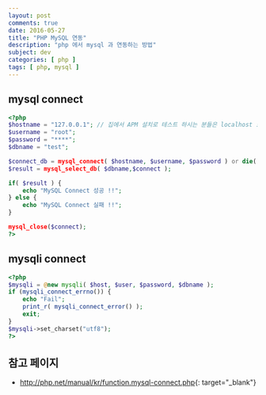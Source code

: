```yaml
---
layout: post
comments: true
date: 2016-05-27
title: "PHP MySQL 연동"
description: "php 에서 mysql 과 연동하는 방법"
subject: dev
categories: [ php ]
tags: [ php, mysql ]
---
```


## mysql connect<a id="mysql connect" href="#mysql connect" class="s-link" aria-hidden="true"></a>

```php
<?php
$hostname = "127.0.0.1"; // 집에서 APM 설치로 테스트 하시는 분들은 localhost 도 가능합니다.
$username = "root";
$password = "****";
$dbname = "test";

$connect_db = mysql_connect( $hostname, $username, $password ) or die( "MySQL 연결에 실패했습니다" );
$result = mysql_select_db( $dbname,$connect );

if( $result ) {
    echo "MySQL Connect 성공 !!";
} else {
    echo "MySQL Connect 실패 !!";
}

mysql_close($connect);
?>
```

## mysqli connect<a id="mysqli connect" href="#mysqli connect" class="s-link" aria-hidden="true"></a>

```php
<?php
$mysqli = @new mysqli( $host, $user, $password, $dbname );
if (mysqli_connect_errno()) {
    echo "Fail";
    print_r( mysqli_connect_error() );
    exit;
}
$mysqli->set_charset("utf8");
?>
```

## 참고 페이지<a id="참고-페이지" href="#참고-페이지" class="s-link" aria-hidden="true"></a>

- <http://php.net/manual/kr/function.mysql-connect.php>{: target="_blank"}
